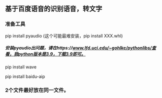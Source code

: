 ## 基于百度语音的识别语音，转文字

### 准备工具

pip install pyaudio (这个可能最难安装，pip install XXX.whl)

##### 安装pyaudio出问题，请在https://www.lfd.uci.edu/~gohlke/pythonlibs/查看，我python版本是3.9，下载3.9即可。
pip install wave

pip install baidu-aip

### 2个文件最好放在同一文件。

